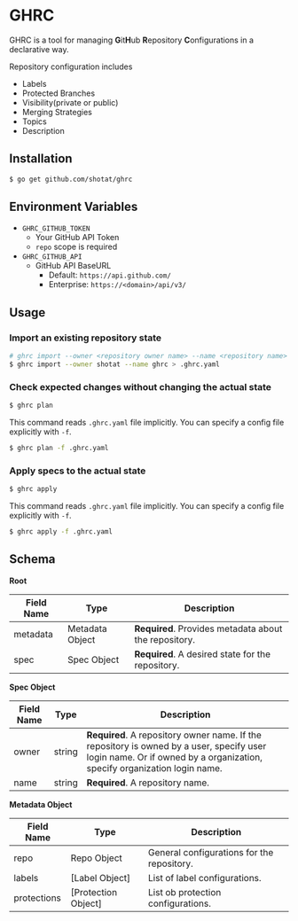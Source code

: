 # GHRC

GHRC is a tool for managing **G**it**H**ub **R**epository **C**onfigurations in a declarative way.

Repository configuration includes

- Labels
- Protected Branches
- Visibility(private or public)
- Merging Strategies
- Topics
- Description

## Installation

```sh
$ go get github.com/shotat/ghrc
```

## Environment Variables

- `GHRC_GITHUB_TOKEN`
  - Your GitHub API Token
  - `repo` scope is required
- `GHRC_GITHUB_API`
  - GitHub API BaseURL
    - Default: `https://api.github.com/`
    - Enterprise: `https://<domain>/api/v3/`

## Usage

### Import an existing repository state

```sh
# ghrc import --owner <repository owner name> --name <repository name>
$ ghrc import --owner shotat --name ghrc > .ghrc.yaml
```

### Check expected changes without changing the actual state

```sh
$ ghrc plan
```

This command reads `.ghrc.yaml` file implicitly.
You can specify a config file explicitly with `-f`.

```sh
$ ghrc plan -f .ghrc.yaml
```

### Apply specs to the actual state


```sh
$ ghrc apply
```

This command reads `.ghrc.yaml` file implicitly.
You can specify a config file explicitly with `-f`.

```sh
$ ghrc apply -f .ghrc.yaml
```

## Schema

**Root**

| Field Name | Type | Description |
| ---------- | ---- | ----------- |
| metadata | Metadata Object | **Required**. Provides metadata about the repository. |
| spec | Spec Object | **Required**. A desired state for the repository. |

**Spec Object**

| Field Name | Type | Description |
| ---------- | ---- | ----------- |
| owner | string | **Required**. A repository owner name. If the repository is owned by a user, specify user login name. Or if owned by a organization, specify organization login name. |
| name | string | **Required**. A repository name. |

**Metadata Object**

| Field Name | Type | Description |
| ---------- | ---- | ----------- |
| repo | Repo Object | General configurations for the repository. |
| labels | [Label Object] | List of label configurations. |
| protections | [Protection Object] | List ob protection configurations. |

